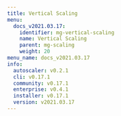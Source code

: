```yaml
---
title: Vertical Scaling
menu:
  docs_v2021.03.17:
    identifier: mg-vertical-scaling
    name: Vertical Scaling
    parent: mg-scaling
    weight: 20
menu_name: docs_v2021.03.17
info:
  autoscaler: v0.2.1
  cli: v0.17.1
  community: v0.17.1
  enterprise: v0.4.1
  installer: v0.17.1
  version: v2021.03.17
---
```


